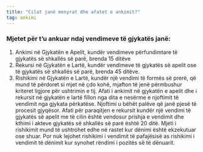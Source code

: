 ```yaml
---
title: "Cilat janë menyrat dhe afatet e ankimit?"
tag: ankimi
---
```


### Mjetet për t’u ankuar ndaj vendimeve të gjykatës janë:

1.	Ankimi në Gjykatën e Apelit, kundër vendimeve përfundimtare të gjykatës së shkallës së parë, brenda 15 ditëve
2.	Rekursi në Gjykatën e Lartë, kundër vendimeve të gjykatës së apelit ose të gjykatës së shkallës së parë, brenda 45 ditëve.
3.	Rishikimi në Gjykatën e Lartë, kundër një vendimi të formës së prerë, që mund të përdoret si mjet në çdo kohë, mjafton të jenë përmbushur kriteret ligjore për ushtrimin e tij.
Afati i ankimit në gjykatën e apelit dhe i rekursit në gjykatën e lartë fillon nga dita e nesërme e njoftimit të vendimit nga gjykata përkatëse. Njoftimi u bëhët palëve që janë pjesë të procesit gjyqësor.
Afati për paraqitjen e rekursit kundër një vendimi të gjykatës së apelit me të cilin është vendosur prishja e vendimit dhe kthimi i akteve gjykatës së shkallës së parë është 20 ditë.
Mjeti i rishikimit mund të ushtrohet edhe në rastet kur dënimi është ekzekutuar ose shuar. Por nuk lejohet rishikimi i vendimit të pafajësisë as rishikimi i vendimit të dënimit kur synohet rëndimi i pozitës së të dënuarit.
